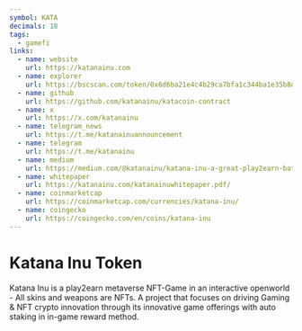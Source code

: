 ```yaml
---
symbol: KATA
decimals: 18
tags:
  - gamefi
links:
  - name: website
    url: https://katanainu.com
  - name: explorer
    url: https://bscscan.com/token/0x6d6ba21e4c4b29ca7bfa1c344ba1e35b8dae7205
  - name: github
    url: https://github.com/katanainu/katacoin-contract
  - name: x
    url: https://x.com/katanainu
  - name: telegram_news
    url: https://t.me/katanainuannouncement
  - name: telegram
    url: https://t.me/katanainu
  - name: medium
    url: https://medium.com/@katanainu/katana-inu-a-great-play2earn-battle-royale-pc-game-with-nft-marketplace-on-layer-2-a56f9bbcce79
  - name: whitepaper
    url: https://katanainu.com/katanainuwhitepaper.pdf/
  - name: coinmarketcap
    url: https://coinmarketcap.com/currencies/katana-inu/
  - name: coingecko
    url: https://coingecko.com/en/coins/katana-inu
---
```


# Katana Inu Token

Katana Inu is a play2earn metaverse NFT-Game in an interactive openworld - All skins and weapons are NFTs. A project that focuses on driving Gaming & NFT crypto innovation through its innovative game offerings with auto staking in in-game reward method.
